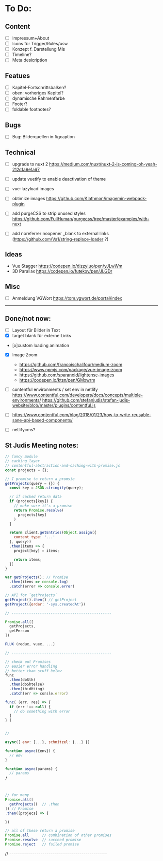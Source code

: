 # To Do:

## Content
- [ ] Impressum+About
- [ ] Icons für Trigger/Rules/usw
- [ ] Konzept f. Darstellung MIs
- [ ] Timeline?
- [ ] Meta desicription

## Featues
- [ ] Kapitel-Fortschrittsbalken?
- [ ] oben: vorheriges Kapitel?
- [ ] dynamische Rahmenfarbe
- [ ] Footer? 
- [ ] foldable footnotes?

## Bugs
- [ ] Bug: Bilderquellen in figcaption

## Technical
- [ ] upgrade to nuxt 2 https://medium.com/nuxt/nuxt-2-is-coming-oh-yeah-212c1a9e1a67
- [ ] update vuetify to enable deactivation of theme
- [ ] vue-lazyload images
- [ ] obtimize images https://github.com/Klathmon/imagemin-webpack-plugin
- [ ] add purgeCSS to strip unused styles https://github.com/FullHuman/purgecss/tree/master/examples/with-nuxt
- [ ] add noreferrer noopener _blank to external links (https://github.com/Va1/string-replace-loader ?)


## Ideas
- Vue Stagger https://codepen.io/dizzyluo/pen/yJLwWm
- 3D Parallax https://codepen.io/futekov/pen/JLGDr

## Misc
- [ ] Anmeldung VGWort https://tom.vgwort.de/portal/index


-----
## Done/not now:

- [ ] Layout für Bilder in Text
- [x] target blank für externe Links
- [x]custom loading animation 
- [x] Image Zoom
    - https://github.com/francoischalifour/medium-zoom
    - https://www.npmjs.com/package/vue-image-zoom
    - https://github.com/sparanoid/lightense-images
    - https://codepen.io/ktsn/pen/GMxwrm


- [ ] contentful environments / set env in netlify
      https://www.contentful.com/developers/docs/concepts/multiple-environments/
      https://github.com/stefanjudis/stefan-judis-website/blob/master/plugins/contentful.js
- [ ] https://www.contentful.com/blog/2018/01/23/how-to-write-reusable-sane-api-based-components/
- [ ] netlifycms?






## St Judis Meeting notes:

```js
// fancy module
// caching layer
// contentful-abstraction-and-caching-with-promise.js
const projects = {};

// I promise to return a promsie
getProjects(query = {}) {
  const key = JSON.stringify(query);

  // if cached return data
  if (projects[key]) {
    // make sure it's a promise
    return Promise.resolve(
      projects[key]
    )
  }

  return client.getEntries(Object.assign({
    content_type: '...'
  }, query))
  .then(items => {
    project[key] = items;

    return items;
  })
}

var getProjects(); // Promise 
  .then(items => console.log)
  .catch(error => console.error)

// API for `getProjects`
getProject().then() // getProject
getProject({order: '-sys.createdAt'})

// ----------------------------------------------

Promise.all([
  getProjects,
  getPerson
])

FLUX (redux, vuex, ...)

// ----------------------------------------------

// check out Promises
// easier error handling
// better than stuff below
func
  .then(doSth)
  .then(doShtelse)
  .then(thidHting)
  .catch(err => consle.error)

func( (err, res) => {
  if (err !== null) {
    // do something with error
  }
} )


// 

async({ env: {...}, schnitzel: {...} })

function async({env}) {
  // env 
}

function async(params) {
  // params
}



// for many
Promise.all([
  getProjects()  // .then
]) // Promise 
.then([projecs] => {

})

// all of these return a promise
Promise.all      // combination of other promises
Promise.resolve  // succeed promise
Promise.reject   // failed promise
```

// --------------------------------------------------



